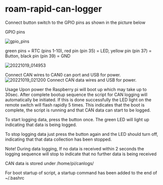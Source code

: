 # roam-rapid-can-logger

Connect button switch to the GPIO pins as shown in the picture below

GPIO pins

![gpio_pins](https://user-images.githubusercontent.com/20067958/196567847-fefdffec-0491-460a-b7cf-abc0ed7bfe57.png)

green pins = RTC (pins 1-10), red pin (pin 35) = LED, yellow pin (pin 37) = Button, black pin (pin 39) = GND

![20221019_014953](https://user-images.githubusercontent.com/20067958/196567590-e8fa9499-6ca0-46b7-9848-916dc885955a.jpg)


Connect CAN wires to CAN0 can port and USB for power.
![20221019_021200](https://user-images.githubusercontent.com/20067958/196567495-6dd35f98-0c87-4bcb-ac62-8e52a46b73df.jpg)
Connect CAN data wires and USB for power.

Usage
Upon power the Raspberry pi will boot up which may take up to 30sec. After complete bootup sequence the script for CAN logging will automatically be initiated. If this is done successfully the LED light on the remote switch will flash rapidly 5 times. This indicates that the boot is complete, the script is running and that CAN data can start to be logged.

To start logging data, press the button once. The green LED will light up indicating that data is being logged.

To stop logging data just press the button again and the LED should turn off, indicating that that data collection has been stopped.

Note! During data logging, If no data is received within 2 seconds the logging sequence will stop to indicate that no further data is being received

CAN data is stored under /home/pi/canlogs/

For boot startup of script, a startup command has been added to the end of ~/.bashrc
